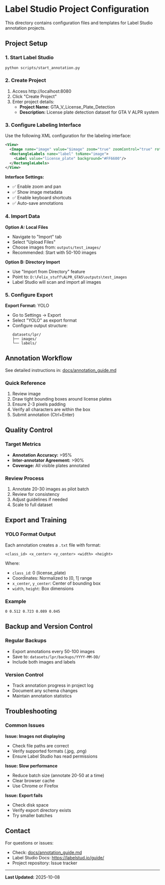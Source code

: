 # Label Studio Project Configuration

This directory contains configuration files and templates for Label Studio annotation projects.

## Project Setup

### 1. Start Label Studio
```bash
python scripts/start_annotation.py
```

### 2. Create Project
1. Access http://localhost:8080
2. Click "Create Project"
3. Enter project details:
   - **Project Name:** GTA_V_License_Plate_Detection
   - **Description:** License plate detection dataset for GTA V ALPR system

### 3. Configure Labeling Interface

Use the following XML configuration for the labeling interface:

```xml
<View>
  <Image name="image" value="$image" zoom="true" zoomControl="true" rotateControl="false"/>
  <RectangleLabels name="label" toName="image">
    <Label value="license_plate" background="#FF6600"/>
  </RectangleLabels>
</View>
```

**Interface Settings:**
- ✅ Enable zoom and pan
- ✅ Show image metadata
- ✅ Enable keyboard shortcuts
- ✅ Auto-save annotations

### 4. Import Data

**Option A: Local Files**
- Navigate to "Import" tab
- Select "Upload Files"
- Choose images from: `outputs/test_images/`
- Recommended: Start with 50-100 images

**Option B: Directory Import**
- Use "Import from Directory" feature
- Point to: `D:\Felix_stuff\ALPR_GTA5\outputs\test_images`
- Label Studio will scan and import all images

### 5. Configure Export

**Export Format:** YOLO
- Go to Settings → Export
- Select "YOLO" as export format
- Configure output structure:
  ```
  datasets/lpr/
  ├── images/
  └── labels/
  ```

## Annotation Workflow

See detailed instructions in: [docs/annotation_guide.md](../annotation_guide.md)

### Quick Reference
1. Review image
2. Draw tight bounding boxes around license plates
3. Ensure 2-3 pixels padding
4. Verify all characters are within the box
5. Submit annotation (Ctrl+Enter)

## Quality Control

### Target Metrics
- **Annotation Accuracy:** >95%
- **Inter-annotator Agreement:** >90%
- **Coverage:** All visible plates annotated

### Review Process
1. Annotate 20-30 images as pilot batch
2. Review for consistency
3. Adjust guidelines if needed
4. Scale to full dataset

## Export and Training

### YOLO Format Output
Each annotation creates a `.txt` file with format:
```
<class_id> <x_center> <y_center> <width> <height>
```

Where:
- `class_id`: 0 (license_plate)
- Coordinates: Normalized to [0, 1] range
- `x_center`, `y_center`: Center of bounding box
- `width`, `height`: Box dimensions

### Example
```
0 0.512 0.723 0.089 0.045
```

## Backup and Version Control

### Regular Backups
- Export annotations every 50-100 images
- Save to: `datasets/lpr/backups/YYYY-MM-DD/`
- Include both images and labels

### Version Control
- Track annotation progress in project log
- Document any schema changes
- Maintain annotation statistics

## Troubleshooting

### Common Issues

**Issue: Images not displaying**
- Check file paths are correct
- Verify supported formats (.jpg, .png)
- Ensure Label Studio has read permissions

**Issue: Slow performance**
- Reduce batch size (annotate 20-50 at a time)
- Clear browser cache
- Use Chrome or Firefox

**Issue: Export fails**
- Check disk space
- Verify export directory exists
- Try smaller batches

## Contact

For questions or issues:
- Check: [docs/annotation_guide.md](../annotation_guide.md)
- Label Studio Docs: https://labelstud.io/guide/
- Project repository: Issue tracker

---

**Last Updated:** 2025-10-08

